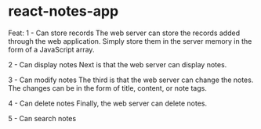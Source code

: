 # react-notes-app

Feat:
1 - Can store records The web server can store the records added through the web application. Simply store them in the server memory in the form of a JavaScript array.

2 - Can display notes Next is that the web server can display notes.

3 - Can modify notes The third is that the web server can change the notes. The changes can be in the form of title, content, or note tags. 

4 - Can delete notes Finally, the web server can delete notes.

5 - Can search notes
